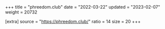 +++
title = "phreedom.club"
date = "2022-03-22"
updated = "2023-02-07"
weight = 20732

[extra]
source = "https://phreedom.club/"
ratio = 14
size = 20
+++
